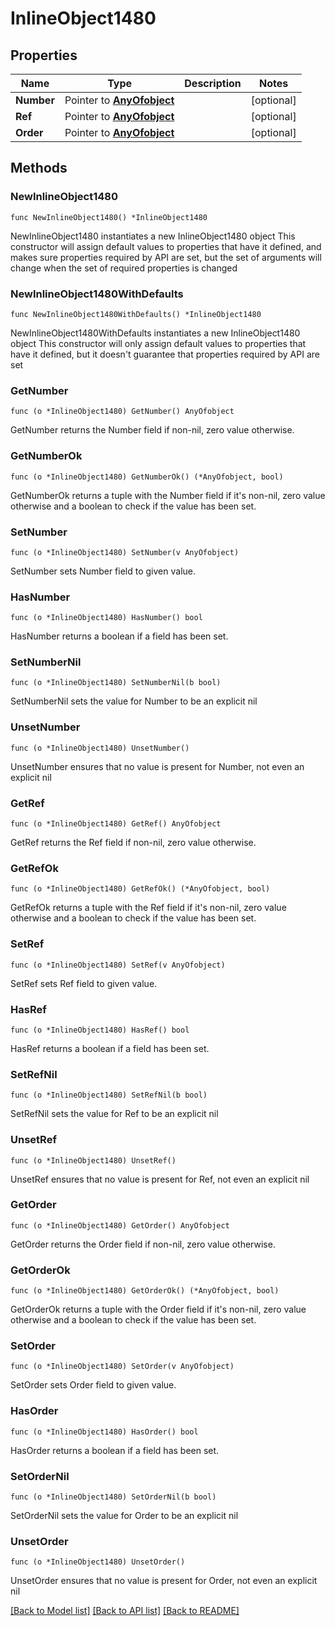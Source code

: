 # InlineObject1480

## Properties

Name | Type | Description | Notes
------------ | ------------- | ------------- | -------------
**Number** | Pointer to [**AnyOfobject**](anyOf&lt;object&gt;.md) |  | [optional] 
**Ref** | Pointer to [**AnyOfobject**](anyOf&lt;object&gt;.md) |  | [optional] 
**Order** | Pointer to [**AnyOfobject**](anyOf&lt;object&gt;.md) |  | [optional] 

## Methods

### NewInlineObject1480

`func NewInlineObject1480() *InlineObject1480`

NewInlineObject1480 instantiates a new InlineObject1480 object
This constructor will assign default values to properties that have it defined,
and makes sure properties required by API are set, but the set of arguments
will change when the set of required properties is changed

### NewInlineObject1480WithDefaults

`func NewInlineObject1480WithDefaults() *InlineObject1480`

NewInlineObject1480WithDefaults instantiates a new InlineObject1480 object
This constructor will only assign default values to properties that have it defined,
but it doesn't guarantee that properties required by API are set

### GetNumber

`func (o *InlineObject1480) GetNumber() AnyOfobject`

GetNumber returns the Number field if non-nil, zero value otherwise.

### GetNumberOk

`func (o *InlineObject1480) GetNumberOk() (*AnyOfobject, bool)`

GetNumberOk returns a tuple with the Number field if it's non-nil, zero value otherwise
and a boolean to check if the value has been set.

### SetNumber

`func (o *InlineObject1480) SetNumber(v AnyOfobject)`

SetNumber sets Number field to given value.

### HasNumber

`func (o *InlineObject1480) HasNumber() bool`

HasNumber returns a boolean if a field has been set.

### SetNumberNil

`func (o *InlineObject1480) SetNumberNil(b bool)`

 SetNumberNil sets the value for Number to be an explicit nil

### UnsetNumber
`func (o *InlineObject1480) UnsetNumber()`

UnsetNumber ensures that no value is present for Number, not even an explicit nil
### GetRef

`func (o *InlineObject1480) GetRef() AnyOfobject`

GetRef returns the Ref field if non-nil, zero value otherwise.

### GetRefOk

`func (o *InlineObject1480) GetRefOk() (*AnyOfobject, bool)`

GetRefOk returns a tuple with the Ref field if it's non-nil, zero value otherwise
and a boolean to check if the value has been set.

### SetRef

`func (o *InlineObject1480) SetRef(v AnyOfobject)`

SetRef sets Ref field to given value.

### HasRef

`func (o *InlineObject1480) HasRef() bool`

HasRef returns a boolean if a field has been set.

### SetRefNil

`func (o *InlineObject1480) SetRefNil(b bool)`

 SetRefNil sets the value for Ref to be an explicit nil

### UnsetRef
`func (o *InlineObject1480) UnsetRef()`

UnsetRef ensures that no value is present for Ref, not even an explicit nil
### GetOrder

`func (o *InlineObject1480) GetOrder() AnyOfobject`

GetOrder returns the Order field if non-nil, zero value otherwise.

### GetOrderOk

`func (o *InlineObject1480) GetOrderOk() (*AnyOfobject, bool)`

GetOrderOk returns a tuple with the Order field if it's non-nil, zero value otherwise
and a boolean to check if the value has been set.

### SetOrder

`func (o *InlineObject1480) SetOrder(v AnyOfobject)`

SetOrder sets Order field to given value.

### HasOrder

`func (o *InlineObject1480) HasOrder() bool`

HasOrder returns a boolean if a field has been set.

### SetOrderNil

`func (o *InlineObject1480) SetOrderNil(b bool)`

 SetOrderNil sets the value for Order to be an explicit nil

### UnsetOrder
`func (o *InlineObject1480) UnsetOrder()`

UnsetOrder ensures that no value is present for Order, not even an explicit nil

[[Back to Model list]](../README.md#documentation-for-models) [[Back to API list]](../README.md#documentation-for-api-endpoints) [[Back to README]](../README.md)


